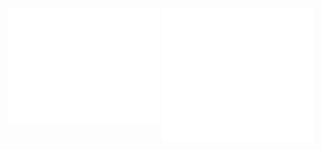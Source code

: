 <div>
  <img src="metrics-left.svg" width="48%" align="top" />
  <img src="metrics-right.svg" width="48%" />
</div>

<!--
- 👋 Hi, I’m @wiidede
- 👀 I’m interested in `vue` `python`
- 🌱 I’m currently learning `vue`
- 💞️ I’m looking to collaborate on Suzhou China
- 📫 E-mail: wiixdede@gmail.com coolapk: [@DD王](https://www.coolapk.com/u/641913)
- 🌏 My homePage: [wiidede.github.io](https://wiidede.github.io/)
-->

<!-- div style="display: flex;  align-items: center; justify-content: space-around;">
	<img  src="https://github-readme-stats.vercel.app/api?username=wiidede&show_icons=true&hide_rank=true&hide_border=true&hide_title=true)](https://github.com/anuraghazra/github-readme-stats" alt="wiidede-status-total"/>
	<img  src="https://github-readme-stats.vercel.app/api/top-langs/?username=wiidede&layout=compact&hide_border=true" alt="wiidede-status-language"/>
</div -->
